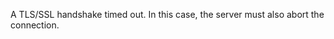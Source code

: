 
A TLS/SSL handshake timed out. In this case, the server must also abort the
connection.

<a id="ERR_TLS_INVALID_CONTEXT"></a>
